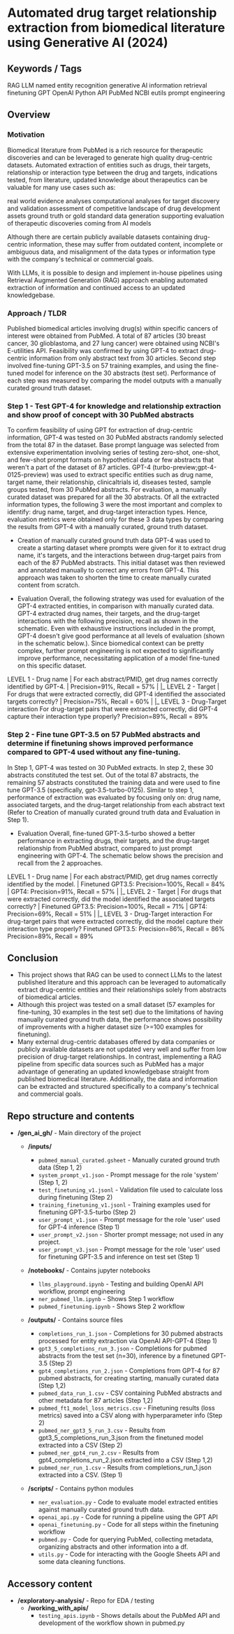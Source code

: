 # Automated drug target relationship extraction from biomedical literature using Generative AI (2024)


## Keywords / Tags
RAG
LLM
named entity recognition
generative AI
information retrieval
finetuning
GPT
OpenAI
Python
API
PubMed
NCBI eutils
prompt engineering

## Overview

### Motivation
Biomedical literature from PubMed is a rich resource for therapeutic discoveries and can be leveraged to generate high quality drug-centric datasets. Automated extraction of entities such as drugs, their targets, relationship or interaction type between the drug and targets, indications tested, from literature, updated knowledge about therapeutics can be valuable for many use cases such as:

real world evidence analyses
computational analyses for target discovery and validation
assessment of competitive landscape of drug development assets
ground truth or gold standard data generation supporting evaluation of therapeutic discoveries coming from AI models

Although there are certain publicly available datasets containing drug-centric information, these may suffer from outdated content, incomplete or ambiguous data, and misalignment of the data types or information type with the company's technical or commercial goals.

With LLMs, it is possible to design and implement in-house pipelines using Retrieval Augmented Generation (RAG) approach enabling automated extraction of information and continued access to an updated knowledgebase.

### Approach / TLDR

Published biomedical articles involving drug(s) within specific cancers of interest were obtained from PubMed. A total of 87 articles (30 breast cancer, 30 glioblastoma, and 27 lung cancer) were obtained using NCBI's E-utilities API. Feasibility was confirmed by using GPT-4 to extract drug-centric information from only abstract text from 30 articles. Second step involved fine-tuning GPT-3.5 on 57 training examples, and using the fine-tuned model for inference on the 30 abstracts (test set). Performance of each step was measured by comparing the model outputs with a manually curated ground truth dataset.

### Step 1 - Test GPT-4 for knowledge and relationship extraction and show proof of concept with 30 PubMed abstracts

To confirm feasibility of using GPT for extraction of drug-centric information, GPT-4 was tested on 30 PubMed abstracts randomly selected from the total 87 in the dataset. Base prompt language was selected from extensive experimentation involving series of testing zero-shot, one-shot, and few-shot prompt formats on hypothetical data or few abstracts that weren't a part of the dataset of 87 articles. GPT-4 (turbo-preview;gpt-4-0125-preview) was used to extract specific entities such as drug name, target name, their relationship, clinicaltrials id, diseases tested, sample groups tested, from 30 PubMed abstracts. For evaluation, a manually curated dataset was prepared for all the 30 abstracts. Of all the extracted information types, the following 3 were the most important and complex to identify: drug name, target, and drug-target interaction types. Hence, evaluation metrics were obtained only for these 3 data types by comparing the results from GPT-4 with a manually curated, ground truth dataset.

* Creation of manually curated ground truth data
GPT-4 was used to create a starting dataset where prompts were given for it to extract drug name, it's targets, and the interactions between drug-target pairs from each of the 87 PubMed abstracts. This initial dataset was then reviewed and annotated manually to correct any errors from GPT-4. This approach was taken to shorten the time to create manually curated content from scratch.

* Evaluation
Overall, the following strategy was used for evaluation of the GPT-4 extracted entities, in comparison with manually curated data. GPT-4 extracted drug names, their targets, and the drug-target interactions with the following precision, recall as shown in the schematic. Even with exhaustive instructions included in the prompt, GPT-4 doesn't give good performance at all levels of evaluation (shown in the schematic below.). Since biomedical context can be pretty complex, further prompt engineering is not expected to significantly improve performance, necessitating application of a model fine-tuned on this specific dataset.

LEVEL 1 - Drug name
  |       For each abstract/PMID, get drug names correctly identified by GPT-4.
  |       Precision=91%, Recall = 57%
  |
  |_ LEVEL 2 - Target
       |       For drugs that were extracted correctly, did GPT-4 identified the associated targets correctly?
       |       Precision=75%, Recall = 60%
       |
       |_ LEVEL 3 - Drug-Target interaction
            For drug-target pairs that were extracted correctly, did GPT-4 capture their interaction type properly?
            Precision=89%, Recall = 89%

### Step 2 - Fine tune GPT-3.5 on 57 PubMed abstracts and determine if finetuning shows improved performance compared to GPT-4 used without any fine-tuning.
In Step 1, GPT-4 was tested on 30 PubMed extracts. In step 2, these 30 abstracts constituted the test set. Out of the total 87 abstracts, the remaining 57 abstracts constituted the training data and were used to fine tune GPT-3.5 (specifically, gpt-3.5-turbo-0125). Similar to step 1, performance of extraction was evaluated by focusing only on: drug name, associated targets, and the drug-target relationship from each abstract text (Refer to Creation of manually curated ground truth data and Evaluation in Step 1).

* Evaluation
Overall, fine-tuned GPT-3.5-turbo showed a better performance in extracting drugs, their targets, and the drug-target relationship from PubMed abstract, compared to just prompt engineering with GPT-4. The schematic below shows the precision and recall from the 2 approaches.

LEVEL 1 - Drug name
  |       For each abstract/PMID, get drug names correctly identified by the model.
  |       Finetuned GPT3.5: Precision=100%, Recall = 84%
  |       GPT4: Precision=91%, Recall = 57%
  |
  |_ LEVEL 2 - Target
       |       For drugs that were extracted correctly, did the model identified the associated targets correctly?
       |       Finetuned GPT3.5: Precision=100%, Recall = 71%
       |       GPT4: Precision=69%, Recall = 51%
       |
       |_ LEVEL 3 - Drug-Target interaction
        For drug-target pairs that were extracted correctly, did the model capture their interaction type properly?
            Finetuned GPT3.5: Precision=86%, Recall = 86%
            Precision=89%, Recall = 89%

## Conclusion
* This project shows that RAG can be used to connect LLMs to the latest published literature and this approach can be leveraged to automatically extract drug-centric entities and their relationships solely from abstracts of biomedical articles.
* Although this project was tested on a small dataset (57 examples for fine-tuning, 30 examples in the test set) due to the limitations of having manually curated ground truth data, the performance shows possibility of improvements with a higher dataset size (>=100 examples for finetuning).
* Many external drug-centric databases offered by data companies or publicly available datasets are not updated very well and suffer from low precision of drug-target relationships. In contrast, implementing a RAG pipeline from specific data sources such as PubMed has a major advantage of generating an updated knowledgebase straight from published biomedical literature. Additionally, the data and information can be extracted and structured specifically to a company's technical and commercial goals.

## Repo structure and contents

- **/gen_ai_gh/** - Main directory of the project
  - **/inputs/**
    - `pubmed_manual_curated.gsheet` - Manually curated ground truth data (Step 1, 2)
    - `system_prompt_v1.json` - Prompt message for the role 'system' (Step 1, 2)
    - `test_finetuning_v1.jsonl` - Validation file used to calculate loss during finetuning (Step 2)
    - `training_finetuning_v1.jsonl` - Training examples used for finetuning GPT-3.5-turbo (Step 2)
    - `user_prompt_v1.json` - Prompt message for the role 'user' used for GPT-4 inference (Step 1)
    - `user_prompt_v2.json` - Shorter prompt message; not used in any project.
    - `user_prompt_v3.json` - Prompt message for the role 'user' used for finetuning GPT-3.5 and inference on test set (Step 1)

  - **/notebooks/** - Contains jupyter notebooks
    - `llms_playground.ipynb` - Testing and building OpenAI API workflow, prompt engineering
    - `ner_pubmed_llm.ipynb` - Shows Step 1 workflow
    - `pubmed_finetuning.ipynb` - Shows Step 2 workflow

  - **/outputs/** - Contains source files
    - `completions_run_1.json` - Completions for 30 pubmed abstracts processed for entity extraction via OpenAI API-GPT-4 (Step 1)
    - `gpt3_5_completions_run_3.json` - Completions for pubmed abstracts from the test set (n=30), inference by a finetuned GPT-3.5 (Step 2)
    - `gpt4_completions_run_2.json` - Completions from GPT-4 for 87 pubmed abstracts, for creating starting, manually curated data (Step 1,2)
    - `pubmed_data_run_1.csv` - CSV containing PubMed abstracts and other metadata for 87 articles (Step 1,2)
    - `pubmed_ft1_model_loss_metrics.csv` - Finetuning results (loss metrics) saved into a CSV along with hyperparameter info (Step 2)
    - `pubmed_ner_gpt3_5_run_3.csv` - Results from gpt3_5_completions_run_3.json from the finetuned model extracted into a CSV (Step 2)
    - `pubmed_ner_gpt4_run_2.csv` - Results from gpt4_completions_run_2.json extracted into a CSV (Step 1,2)
    - `pubmed_ner_run_1.csv` - Results from completions_run_1.json extracted into a CSV. (Step 1)

  - **/scripts/** - Contains python modules
    - `ner_evaluation.py` - Code to evaluate model extracted entities against manually curated ground truth data.
    - `openai_api.py` - Code for running a pipeline using the GPT API
    - `openai_finetuning.py` - Code for all steps within the finetuning workflow
    - `pubmed.py` - Code for querying PubMed, collecting metadata, organizing abstracts and other information into a df.
    - `utils.py` - Code for interacting with the Google Sheets API and some data cleaning functions.

## Accessory content
- **/exploratory-analysis/** - Repo for EDA / testing
    - **/working_with_apis/**
        - `testing_apis.ipynb` - Shows details about the PubMed API and development of the workflow shown in pubmed.py
